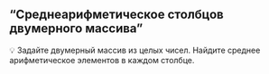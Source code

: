 ## “Среднеарифметическое столбцов двумерного массива”

💡 Задайте двумерный массив из целых чисел. Найдите среднее арифметическое элементов в каждом столбце.